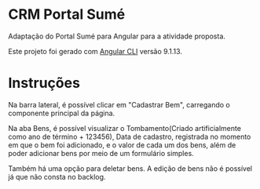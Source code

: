 # CRM Portal Sumé

Adaptação do Portal Sumé para Angular para a atividade proposta.

Este projeto foi gerado com [Angular CLI](https://github.com/angular/angular-cli) versão 9.1.13.


# Instruções

Na barra lateral, é possível clicar em "Cadastrar Bem", carregando o componente principal da página.

Na aba Bens, é possível visualizar o Tombamento(Criado artificialmente como ano de término + 123456), Data de cadastro, registrada no momento em que o bem foi adicionado, e o valor de cada um dos bens, além de poder adicionar bens por meio de um formulário simples. 

Também há uma opção para deletar bens. A edição de bens não é possível já que
não consta no backlog.
